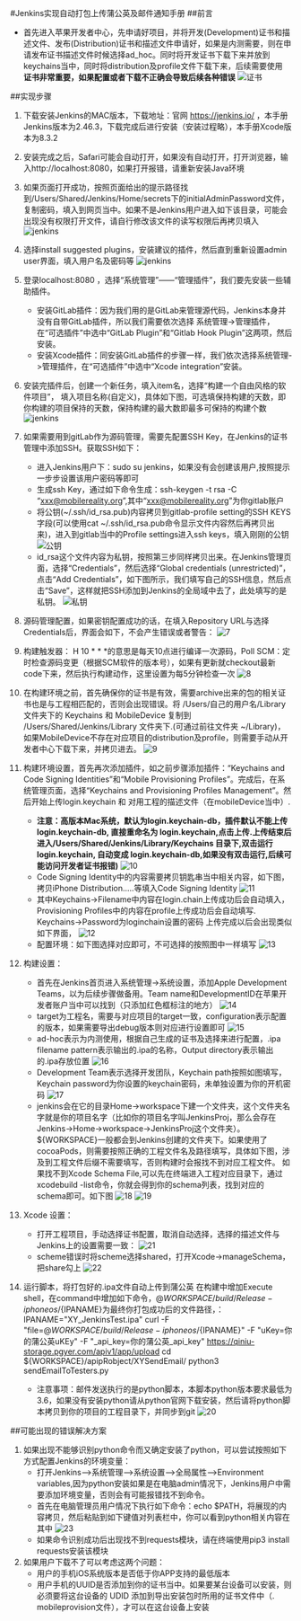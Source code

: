 #Jenkins实现自动打包上传蒲公英及邮件通知手册
##前言
* 首先进入苹果开发者中心，先申请好项目，并将开发(Development)证书和描述文件、发布(Distribution)证书和描述文件申请好，如果是内测需要，则在申请发布证书描述文件时候选择ad_hoc。同时将开发证书下载下来并放到keychains当中，同时将distribution及profile文件下载下来，后续需要使用
**证书非常重要，如果配置或者下载不正确会导致后续各种错误**
![证书](1.png)

##实现步骤
1. 下载安装Jenkins的MAC版本，下载地址：官网 https://jenkins.io/ ，本手册Jenkins版本为2.46.3，下载完成后进行安装（安装过程略），本手册Xcode版本为8.3.2
2. 安装完成之后，Safari可能会自动打开，如果没有自动打开，打开浏览器，输入http://localhost:8080，如果打开报错，请重新安装Java环境
3. 如果页面打开成功，按照页面给出的提示路径找到/Users/Shared/Jenkins/Home/secrets下的initialAdminPassword文件，复制密码，填入到网页当中。如果不是Jenkins用户进入如下该目录，可能会出现没有权限打开文件，请自行修改该文件的读写权限后再拷贝填入
![jenkins](2.png)
4. 选择install suggested plugins，安装建议的插件，然后直到重新设置admin user界面，填入用户名及密码等
![jenkins](3.png)
5. 登录localhost:8080 ，选择“系统管理”——“管理插件”，我们要先安装一些辅助插件。
	* 安装GitLab插件：因为我们用的是GitLab来管理源代码，Jenkins本身并没有自带GitLab插件，所以我们需要依次选择 系统管理->管理插件，在“可选插件”中选中“GitLab Plugin”和“Gitlab Hook Plugin”这两项，然后安装。
	* 安装Xcode插件：同安装GitLab插件的步骤一样，我们依次选择系统管理->管理插件，在“可选插件”中选中“Xcode integration”安装。
6. 安装完插件后，创建一个新任务，填入item名，选择“构建一个自由风格的软件项目”，
填入项目名称(自定义)，具体如下图，可选填保持构建的天数，即你构建的项目保持的天数，保持构建的最大数即最多可保持的构建个数
![jenkins](4.png)
7. 如果需要用到gitLab作为源码管理，需要先配置SSH Key，在Jenkins的证书管理中添加SSH。获取SSH如下：
    * 进入Jenkins用户下：sudo su jenkins，如果没有会创建该用户,按照提示一步步设置该用户密码等即可
    * 生成ssh Key，通过如下命令生成：ssh-keygen -t rsa -C “xxx@mobilereality.org”,其中“xxx@mobilereality.org”为你gitlab账户
    * 将公钥(~/.ssh/id_rsa.pub)内容拷贝到gitlab-profile setting的SSH KEYS字段(可以使用cat ~/.ssh/id_rsa.pub命令显示文件内容然后再拷贝出来)，进入到gitlab当中的Profile settings进入ssh keys，填入刚刚的公钥
![公钥](5.png)
	* id_rsa这个文件内容为私钥，按照第三步同样拷贝出来。在Jenkins管理页面，选择“Credentials”，然后选择“Global credentials (unrestricted)”，点击“Add Credentials”，如下图所示，我们填写自己的SSH信息，然后点击“Save”，这样就把SSH添加到Jenkins的全局域中去了，此处填写的是私钥。
![私钥](6.png)

8.	源码管理配置，如果密钥配置成功的话，在填入Repository URL与选择Credentials后，界面会如下，不会产生错误或者警告：
![7](7.png)
9. 构建触发器： H 10 * * *的意思是每天10点进行编译一次源码，Poll SCM：定时检查源码变更（根据SCM软件的版本号），如果有更新就checkout最新code下来，然后执行构建动作，这里设置为每5分钟检查一次
![8](8.png)
10. 在构建环境之前，首先确保你的证书是有效，需要archive出来的包的相关证书也是与工程相匹配的，否则会出现错误。将 /Users/自己的用户名/Library 文件夹下的 Keychains 和 MobileDevice 复制到 /Users/Shared/Jenkins/Library 文件夹下.(可通过前往文件夹  ~/Library)，如果MobileDevice不存在对应项目的distribution及profile，则需要手动从开发者中心下载下来，并拷贝进去。
![9](9.png)
11. 构建环境设置，首先再次添加插件，如之前步骤添加插件：“Keychains and Code Signing Identities”和“Mobile Provisioning Profiles”。完成后，在系统管理页面，选择“Keychains and Provisioning Profiles Management”。然后开始上传login.keychain 和 对用工程的描述文件（在mobileDevice当中）.
	* **注意：高版本Mac系统，默认为login.keychain-db，插件默认不能上传login.keychain-db, 直接重命名为 login.keychain,点击上传.上传结束后进入/Users/Shared/Jenkins/Library/Keychains 目录下,双击运行 login.keychain, 自动变成 login.keychain-db,如果没有双击运行,后续可能访问开发者证书报错)**
![10](10.png)
	* Code Signing Identity中的内容需要拷贝钥匙串当中相关内容，如下图，拷贝iPhone Distribution.....等填入Code Signing Identity
![11](11.png)
	* 其中Keychains->Filename中内容在login.chain上传成功后会自动填入，Provisioning Profiles中的内容在profile上传成功后会自动填写.
Keychains->Password为loginchain设置的密码
上传完成以后会出现类似如下界面，
![12](12.png)
	* 配置环境：如下图选择对应即可，不可选择的按照图中一样填写
![13](13.png)
12. 构建设置：
	* 首先在Jenkins首页进入系统管理->系统设置，添加Apple Development Teams，以为后续步骤做备用。Team name和DevelopmentID在苹果开发者账户当中可以找到（只添加红色框标注的地方）
![14](14.png)
	* target为工程名，需要与对应项目的target一致，configuration表示配置的版本，如果需要导出debug版本则对应进行设置即可
![15](15.png)
	* ad-hoc表示为内测使用，根据自己生成的证书及选择来进行配置，.ipa filename pattern表示输出的.ipa的名称，Output directory表示输出的.ipa存放位置
![16](16.png)	
	* Development Team表示选择开发团队，Keychain path按照如图填写，	Keychain password为你设置的keychain密码，未单独设置为你的开机密码
![17](17.png)
	* jenkins会在它的目录Home->workspace下建一个文件夹，这个文件夹名字就是你的项目名字（比如你的项目名字叫JenkinsProj，那么会存在Jenkins->Home->workspace->JenkinsProj这个文件夹）。${WORKSPACE}一般都会到Jenkins创建的文件夹下。如果使用了cocoaPods，则需要按照正确的工程文件名及路径填写，具体如下图，涉及到工程文件后缀不需要填写，否则构建时会报找不到对应工程文件。
如果找不到Xcode Schema File,可以先在终端进入工程对应目录下，通过xcodebuild -list命令，你就会得到你的schema列表，找到对应的schema即可。如下图
![18](18.png)
![19](19.png)
13. Xcode 设置：
	* 打开工程项目，手动选择证书配置，取消自动选择，选择的描述文件与Jenkins上的设置需要一致：
	![21](21.png)
	* scheme错误时将scheme选择shared，打开Xcode->manageSchema，把share勾上
	![22](22.png)
14. 运行脚本，将打包好的.ipa文件自动上传到蒲公英
在构建中增加Execute shell，在command中增加如下命令，@${WORKSPACE}/build/Release-iphoneos/${IPANAME}为最终你打包成功后的文件路径，：
IPANAME="XY_JenkinsTest.ipa"
curl -F "file=@${WORKSPACE}/build/Release-iphoneos/${IPANAME}" -F "uKey=你的蒲公英uKEy" -F "_api_key=你的蒲公英_api_key" https://qiniu-storage.pgyer.com/apiv1/app/upload
cd ${WORKSPACE}/apipRobject/XYSendEmail/
python3 sendEmailToTesters.py
	* 注意事项：邮件发送执行的是python脚本，本脚本python版本要求最低为3.6，如果没有安装python请从python官网下载安装，然后请将python脚本拷贝到你的项目的工程目录下，并同步到git
![20](20.png)
	
##可能出现的错误解决方案
1. 如果出现不能够识别python命令而又确定安装了python，可以尝试按照如下方式配置Jenkins的环境变量：
	* 打开Jenkins—>系统管理—>系统设置—>全局属性—>Environment variables,因为python安装如果是在电脑admin情况下，Jenkins用户中需要添加环境变量，否则会有可能报错找不到命令。
	* 首先在电脑管理员用户情况下执行如下命令：echo $PATH，将展现的内容拷贝，然后粘贴到如下键值对列表栏中，你可以看到python相关内容在其中
![23](23.png)
	* 如果命令识别成功后出现找不到requests模块，请在终端使用pip3 install requests安装该模块
2. 如果用户下载不了可以考虑这两个问题：
	* 用户的手机iOS系统版本是否低于你APP支持的最低版本
	* 用户手机的UUID是否添加到你的证书当中。如果要某台设备可以安装，则必须要将这台设备的 UDID 添加到导出安装包时所用的证书文件中（. mobileprovision文件），才可以在这台设备上安装